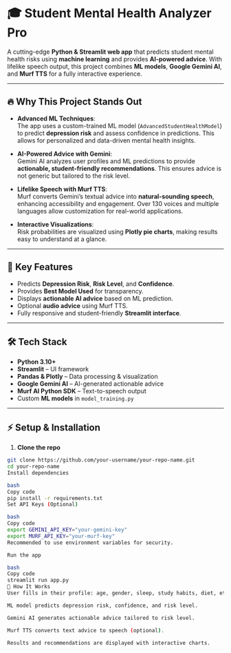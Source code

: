 # 🎓 Student Mental Health Analyzer Pro

A cutting-edge **Python & Streamlit web app** that predicts student mental health risks using **machine learning** and provides **AI-powered advice**. With lifelike speech output, this project combines **ML models**, **Google Gemini AI**, and **Murf TTS** for a fully interactive experience.

---

## 🔥 Why This Project Stands Out

- **Advanced ML Techniques**:  
  The app uses a custom-trained ML model (`AdvancedStudentHealthModel`) to predict **depression risk** and assess confidence in predictions. This allows for personalized and data-driven mental health insights.

- **AI-Powered Advice with Gemini**:  
  Gemini AI analyzes user profiles and ML predictions to provide **actionable, student-friendly recommendations**. This ensures advice is not generic but tailored to the risk level.

- **Lifelike Speech with Murf TTS**:  
  Murf converts Gemini’s textual advice into **natural-sounding speech**, enhancing accessibility and engagement. Over 130 voices and multiple languages allow customization for real-world applications.

- **Interactive Visualizations**:  
  Risk probabilities are visualized using **Plotly pie charts**, making results easy to understand at a glance.

---

## 🚀 Key Features

- Predicts **Depression Risk**, **Risk Level**, and **Confidence**.
- Provides **Best Model Used** for transparency.
- Displays **actionable AI advice** based on ML prediction.
- Optional **audio advice** using Murf TTS.
- Fully responsive and student-friendly **Streamlit interface**.

---

## 🛠 Tech Stack

- **Python 3.10+**
- **Streamlit** – UI framework
- **Pandas & Plotly** – Data processing & visualization
- **Google Gemini AI** – AI-generated actionable advice
- **Murf AI Python SDK** – Text-to-speech output
- Custom **ML models** in `model_training.py`

---

## ⚡ Setup & Installation

1. **Clone the repo**
```bash
git clone https://github.com/your-username/your-repo-name.git
cd your-repo-name
Install dependencies

bash
Copy code
pip install -r requirements.txt
Set API Keys (Optional)

bash
Copy code
export GEMINI_API_KEY="your-gemini-key"
export MURF_API_KEY="your-murf-key"
Recommended to use environment variables for security.

Run the app

bash
Copy code
streamlit run app.py
🧠 How It Works
User fills in their profile: age, gender, sleep, study habits, diet, etc.

ML model predicts depression risk, confidence, and risk level.

Gemini AI generates actionable advice tailored to risk level.

Murf TTS converts text advice to speech (optional).

Results and recommendations are displayed with interactive charts.

